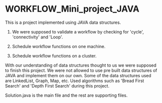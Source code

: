 # WORKFLOW_Mini_project_JAVA

This is a project implemented using JAVA data structures. 

1. We were supposed to validate a workflow by checking for 'cycle', 'connectivity' and 'Loop'.

2. Schedule workflow functions on one machine.

3. Schedule workflow functions on a cluster.

With our understanding of data structures thought to us we were supposed to finish this project.
We were not allowed to use pre built data structures of JAVA and implement them on our own.
Some of the data structures used are LinkedList, Graph, Map, etc.
Used algorithms such as 'Bread First Search' and 'Depth First Search' during this project. 

Solution.java is the main file and the rest are supporting files.
